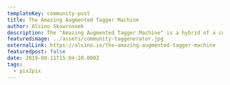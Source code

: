 ```yaml
---
templateKey: community-post
title: The Amazing Augmented Tagger Machine
author: Alsino Skowronnek
description: The "Amazing Augmented Tagger Machine" is a hybrid of a custom-made piece of software and an interactive installation, based on a deep convolution neural network, trained on a data set of ~1,000 annotated street tag images from Germany.
featuredimage: ../assets/community-taggenerator.jpg
externalLink: https://alsino.io/the-amazing-augmented-tagger-machine
featuredpost: false
date: 2019-08-11T15:04:10.000Z
tags:
  - pix2pix
---
```


